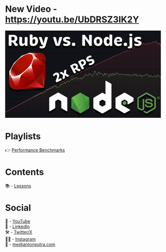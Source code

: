 # New Video - https://youtu.be/UbDRSZ3IK2Y

[<img src="assets/222.png?raw=true">](https://youtu.be/UbDRSZ3IK2Y)

# Playlists

👉 [Performance Benchmarks](https://youtube.com/playlist?list=PLiMWaCMwGJXmcDLvMQeORJ-j_jayKaLVn&si=p-UOaVM_6_SFx52H)

# Contents

📚 - [Lessons](docs/contents.md)

# Social

🎥 - [YouTube](https://www.youtube.com/c/AntonPutra)  
💼 - [LinkedIn](https://www.linkedin.com/in/anton-putra)  
🛠️ - [Twitter/X](https://x.com/antonvputra)  
🙋‍♂️ - [Instagram](https://www.instagram.com/aputrabay)  
📨 - me@antonputra.com
